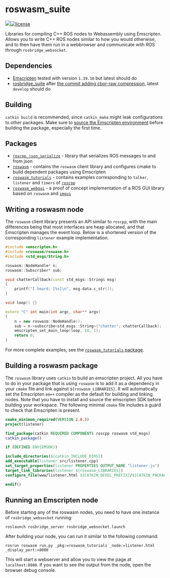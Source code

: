 # roswasm_suite
![](https://github.com/nilsbore/roswasm_suite/workflows/CI/badge.svg)[![license](https://img.shields.io/badge/License-BSD%203--Clause-blue.svg)](https://github.com/nilsbore/roswasm_suite/blob/master/LICENSE.md)

Libraries for compiling C++ ROS nodes to Webassembly using Emscripten. Allows you to write C++ ROS nodes similar to how you would otherwise, and to then have them run in a webbrowser and communicate with ROS through `rosbridge_websocket`.

## Dependencies

* [Emscripten](https://emscripten.org/docs/getting_started/downloads.html) tested with version `1.39.10` but latest should do
* [rosbridge_suite](https://github.com/RobotWebTools/rosbridge_suite) after [the commit adding cbor-raw compression](https://github.com/RobotWebTools/rosbridge_suite/commit/dc7fcb282d1326d573abe83579cc7d989ae71739), latest `develop` should do

## Building

`catkin build` is recommended, since `catkin_make` might leak configurations to other packages.
Make sure to [source the Emscripten environment](https://emscripten.org/docs/getting_started/downloads.html#installation-instructions)
before building the package, especially the first time.

## Packages

* [`roscpp_json_serialize`](https://github.com/nilsbore/roswasm_suite/tree/master/roscpp_json_serialize) - library that serializes ROS messages to and from json
* [`roswasm`](https://github.com/nilsbore/roswasm_suite/tree/master/roswasm) - contains the `roswasm` client library and configures cmake to build dependent packages using Emscripten
* [`roswasm_tutorials`](https://github.com/nilsbore/roswasm_suite/tree/master/roswasm_tutorials) - contains examples corresponding to `talker`, `listener` and `timers` of [`roscpp`](https://github.com/ros/ros_tutorials/tree/noetic-devel/roscpp_tutorials)
* [`roswasm_webgui`](https://github.com/nilsbore/roswasm_suite/tree/master/roswasm_webgui) - a proof of concept implementation of a ROS GUI library based on `roswasm` and [`imgui`](https://github.com/ocornut/imgui)

## Writing a roswasm node

The `roswasm` client library presents an API similar to `roscpp`, with the
main differences being that most interfaces are heap allocated, and that Emscripten
manages the event loop. Below is a shortened version of the corresponding
`listener` example implementation.

```cpp
#include <emscripten.h>
#include <roswasm/roswasm.h>
#include <std_msgs/String.h>

roswasm::NodeHandle* n;
roswasm::Subscriber* sub;

void chatterCallback(const std_msgs::String& msg)
{
    printf("I heard: [%s]\n", msg.data.c_str());
}

void loop() {}

extern "C" int main(int argc, char** argv)
{
    n = new roswasm::NodeHandle();
    sub = n->subscribe<std_msgs::String>("chatter", chatterCallback);
    emscripten_set_main_loop(loop, 10, 1);
    return 0;
}

```
For more complete examples, see the [`roswasm_tutorials` package](https://github.com/nilsbore/roswasm_suite/tree/master/roswasm_tutorials).

## Building a roswasm package

The `roswasm` library uses `catkin` to build an emscripten project.
All you have to do in your package that is using `roswasm` is to add
it as a dependency in your `cmake` file and link against
`${roswasm_LIBRARIES}`. It will automatically set the Emscripten
`em++` compiler as the default for building and linking nodes.
Note that you have to install and source the emscripten SDK before
building your workspace. The following minimal `cmake` file includes
a guard to check that Emscripten is present.
```cmake
cmake_minimum_required(VERSION 2.8.3)
project(listener)

find_package(catkin REQUIRED COMPONENTS roscpp roswasm std_msgs)
catkin_package()

if (DEFINED ENV{EMSDK})

include_directories(${catkin_INCLUDE_DIRS})
add_executable(listener src/listener.cpp)
set_target_properties(listener PROPERTIES OUTPUT_NAME "listener.js")
target_link_libraries(listener ${roswasm_LIBRARIES})
configure_file(www/listener.html ${CATKIN_DEVEL_PREFIX}/${CATKIN_PACKAGE_BIN_DESTINATION}/listener.html COPYONLY)

endif()
```

## Running an Emscripten node

Before starting any of the roswasm nodes, you need to have one instance of `rosbridge_websocket` running:
```
roslaunch rosbridge_server rosbridge_websocket.launch
```
After building your node, you can run it similar to the following command:
```
rosrun roswasm run.py _pkg:=roswasm_tutorials _node:=listener.html _display_port:=8080
```
This will start a webserver and allow you to view the page at `localhost:8080`.
If you want to see the output from the node, open the browser debug console.
